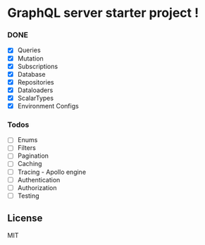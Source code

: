 # GraphQL server starter project !

### DONE
 - [x] Queries
 - [x] Mutation
 - [x] Subscriptions
 - [x] Database
 - [x] Repositories
 - [x] Dataloaders
 - [x] ScalarTypes
 - [x] Environment Configs

### Todos
 - [ ] Enums
 - [ ] Filters
 - [ ] Pagination
 - [ ] Caching
 - [ ] Tracing - Apollo engine
 - [ ] Authentication
 - [ ] Authorization
 - [ ] Testing

License
----

MIT
